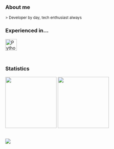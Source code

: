 ### About me  
<sup>> Developer by day, tech enthusiast always </sup>
<div>
  <h3>Experienced in...</h3>
  <img height="36rem" src="https://skillicons.dev/icons?i=python,java,javascript,typescript,angular,vue,cs,mysql" 
       title="Python, Java, JavaScript, Typescript, Angular, Vue, C# and SQL."/>
</div>

<br>

##  
### Statistics  
<div>  
  <img height="160rem" src="https://github-profile-summary-cards.vercel.app/api/cards/stats?username=ramon-victor&theme=github_dark"/>
  <img height="160rem" src="https://github-profile-summary-cards.vercel.app/api/cards/profile-details?username=ramon-victor&theme=github_dark"/>
</div>  

##  
![](https://visitor-badge.laobi.icu/badge?page_id=ramonvc.readme)
